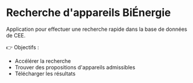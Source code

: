 # Recherche d'appareils BiÉnergie

Application pour effectuer une recherche rapide dans la base de données de CEE.

:point_right: Objectifs :

- Accélérer la recherche
- Trouver des propositions d'appareils admissibles
- Télécharger les résultats
